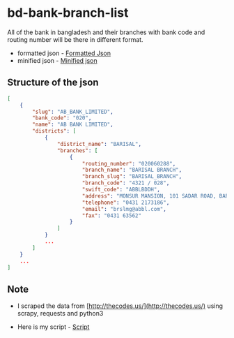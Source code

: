 # bd-bank-branch-list
All of the bank in bangladesh and their branches with bank code and routing number will be there in different format.
* formatted json - [Formatted Json](https://github.com/shourav9884/bd-bank-branch-list/blob/main/bank_data.json)
* minified json - [Minified json](https://github.com/shourav9884/bd-bank-branch-list/blob/main/bank_data_minified.json)
## Structure of the json
```json
[
    {
        "slug": "AB_BANK_LIMITED",
        "bank_code": "020",
        "name": "AB BANK LIMITED",
        "districts": [
            {
                "district_name": "BARISAL",
                "branches": [
                    {
                        "routing_number": "020060288",
                        "branch_name": "BARISAL BRANCH",
                        "branch_slug": "BARISAL_BRANCH",
                        "branch_code": "4321 / 028",
                        "swift_code": "ABBLBDDH",
                        "address": "MONSUR MANSION, 101 SADAR ROAD, BARISAL",
                        "telephone": "0431 2173186",
                        "email": "brslmg@abbl.com",
                        "fax": "0431 63562"
                    }
                ]
            }
            ...
        ]
    }
    ...
]
```

## Note
* I scraped the data from [http://thecodes.us/](http://thecodes.us/) using scrapy, requests and python3

* Here is my script - [Script](https://github.com/shourav9884/bd-bank-branch-list/blob/main/bank_scrape.py)


